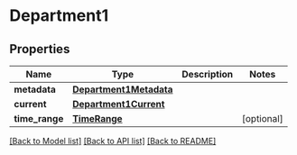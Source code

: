 # Department1

## Properties
Name | Type | Description | Notes
------------ | ------------- | ------------- | -------------
**metadata** | [**Department1Metadata**](Department1Metadata.md) |  | 
**current** | [**Department1Current**](Department1Current.md) |  | 
**time_range** | [**TimeRange**](TimeRange.md) |  | [optional] 

[[Back to Model list]](../README.md#documentation-for-models) [[Back to API list]](../README.md#documentation-for-api-endpoints) [[Back to README]](../README.md)

